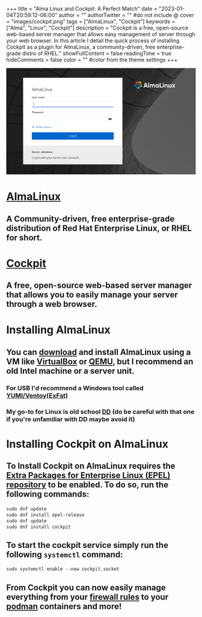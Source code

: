 +++
title = "Alma Linux and Cockpit: A Perfect Match"
date = "2023-01-04T20:59:12-06:00"
author = ""
authorTwitter = "" #do not include @
cover = "images/cockpit.png"
tags = ["AlmaLinux", "Cockpit"]
keywords = ["Alma", "Linux", "Cockpit"]
description = "Cockpit is a free, open-source web-based server manager that allows easy management of server through your web browser. In this article I detail the quick process of installing Cockpit as a plugin for AlmaLinux, a community-driven, free enterprise-grade distro of RHEL."
showFullContent = false
readingTime = true
hideComments = false
color = "" #color from the theme settings
+++

![AlmaLinux + Cockpit](images/cockpit.png)

# [AlmaLinux](https://almalinux.org/)
## A Community-driven, free enterprise-grade distribution of Red Hat Enterprise Linux, or RHEL for short.

# [Cockpit](https://cockpit-project.org/)
## A free, open-source web-based server manager that allows you to easily manage your server through a web browser.

# Installing AlmaLinux  
## You can [download](https://mirrors.almalinux.org/isos.html) and install AlmaLinux using a VM like [VirtualBox](https://www.virtualbox.org/) or [QEMU](https://www.qemu.org/), but I recommend an old Intel machine or a server unit.
### For USB I'd recommend a Windows tool called [YUMI/Ventoy(ExFat)](https://www.pendrivelinux.com/yumi-multiboot-usb-creator/#YUMI-exFAT)
### My go-to for Linux is old school [DD](https://www.geeksforgeeks.org/dd-command-linux/) (do be careful with that one if you're unfamiliar with DD maybe avoid it)

# Installing Cockpit on AlmaLinux
## To Install Cockpit on AlmaLinux requires the [Extra Packages for Enterprise Linux (EPEL) repository]() to be enabled. To do so, run the following commands:  
```
sudo dnf update
sudo dnf install epel-release
sudo dnf update
sudo dnf install cockpit
```

## To start the cockpit service simply run the following `systemctl` command:  
```
sudo systemctl enable --now cockpit.socket
```

## From Cockpit you can now easily manage everything from your [firewall rules](https://firewalld.org/) to your [podman](https://podman.io/) containers and more!
